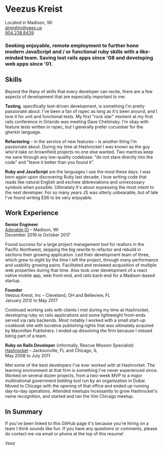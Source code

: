 # Veezus Kreist

Located in Madison, WI  
[almighty@veez.us](mailto:almighty@veez.us)  
[904.238.8439](tel://9042388439)

### Seeking enjoyable, remote employment to further hone modern JavaScript and / or functional ruby skills with a like-minded team. Saving lost rails apps since '08 and developing web apps since '01.

## Skills

Beyond the litany of skills that every developer can recite, there are a few
aspects of development that are especially important to me:

**Testing**, specifically test-driven development, is something I'm pretty
passionate about. I've been a fan of rspec as long as it's been around, and I
love it for unit and functional tests. My first "rock star" moment at my first
rails conference in Orlando was meeting Dave Chelimsky. I'm okay with feature
tests written in rspec, but I generally prefer cucumber for the gherkin
language.

**Refactoring** – in the service of new features – is another thing I'm
passionate about. During my time at Hashrocket I was known as the guy who'd
take on brownfield projects no one else wanted. Two mantras keep me sane
through any low-quality codebase: "do not stare directly into the code" and
"leave it better than you found it".

**Ruby and JavaScript** are the languages I use the most these days. I was born
again upon discovering Ruby last decade; I love writing code that reads like
natural English and eschew abbreviations and unnecessary symbols when possible.
Ultimately it's about expressing the most intent to the next developer. For so
many years JS was utterly unbearable, but of late I've found writing ES6 to be
very enjoyable.

## Work Experience

**Senior Engineer**  
[Adorable IO](https://www.adorable.io) – Madison, WI  
December 2016 to October 2017

Found success for a large project management tool for realtors in the Pacific
Northwest, skipping the big rewrite to refactor and rebuild in sections their
growing application. Led their development team of three, which grew to eight
by the time I left the project, through many performance and usability growing
pains. Facilitated and reviewed acquisition of multiple web properties during
that time. Also took over development of a react native mobile app, web
front-end, and rails back-end for a Madison-based startup.

**Founder**  
Veezus Kreist, Inc – Cleveland, OH and Belleview, FL  
January 2012 to May 2017

Continued working solo with clients I met during my time at Hashrocket,
developing ruby on rails applications and some lightweight front-ends served
via rails backends. Most notably I worked with a small start-up cookbook site
with lucrative publishing rights that was ultimately acquired by Macmillan
Publishers. I ended up dissolving the firm because I missed being part of a
team.


**Ruby on Rails Developer** (informally, Rescue Mission Specialist)  
[Hashrocket](https://hashrocket.com) – Jacksonville, FL and Chicago, IL  
May 2008 to July 2011

Met some of the best developers I've ever worked with at Hashrocket. The
learning environment at that firm is something I've never experienced since.
Worked on several dozen projects, from a two-week MVP to a major multinational
government bidding tool run by an organization in Dubai. Moved to Chicago with
the opening of that office and ended up running day-to-day operations. Attended
meetups incessantly to grow Hashrocket's name recognition, and started and ran
the Vim Chicago meetup.

## In Summary

If you've been linked to this GitHub page it's because you're hiring on a team
I think sounds like fun. If you have any questions or comments, please do
contact me via email or phone at the top of this resume!

*Veez*
